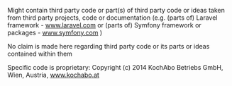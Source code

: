 Might contain third party code or part(s) of third party code or ideas taken from third party projects, code or documentation
(e.g. (parts of) Laravel framework - www.laravel.com
or (parts of) Symfony framework or packages - www.symfony.com )

No claim is made here regarding third party code or its parts or ideas contained within them

Specific code is proprietary: Copyright (c) 2014 KochAbo Betriebs GmbH, Wien, Austria, www.kochabo.at
